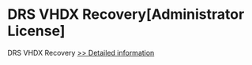 # DRS VHDX Recovery[Administrator License]
DRS VHDX Recovery
[>> Detailed information](https://secure.shareit.com/shareit/product.html?productid=301004206&affiliateid=200057808)